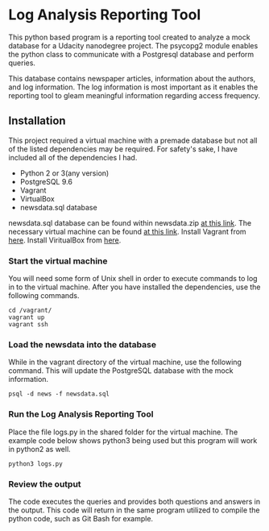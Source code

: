 # Log Analysis Reporting Tool

This python based program is a reporting tool created to analyze a mock database
for a Udacity nanodegree project.  The psycopg2 module enables the python class
to communicate with a Postgresql database and perform queries.  

This database contains newspaper articles, information about the authors, and
log information.  The log information is most important as it enables the
reporting tool to gleam meaningful information regarding access frequency.  

## Installation

This project required a virtual machine with a premade database but not  all of
the listed dependencies may be required.  For safety's sake, I have included
all of the dependencies I had.

- Python 2 or 3(any version)
- PostgreSQL 9.6
- Vagrant
- VirtualBox
- newsdata.sql database

newsdata.sql database can be found within newsdata.zip [at this link](https://d17h27t6h515a5.cloudfront.net/topher/2016/August/57b5f748_newsdata/newsdata.zip).
The necessary virtual machine can be found [at this link](https://github.com/udacity/fullstack-nanodegree-vm/blob/master/vagrant/Vagrantfile).
Install Vagrant from [here](https://www.vagrantup.com/downloads.html).
Install ViritualBox from [here](https://www.virtualbox.org/wiki/Download_Old_Builds_5_1).

### Start the virtual machine

You will need some form of Unix shell in order to execute commands to log in to
the virtual machine.  After you have installed the dependencies, use the
following commands.  
```
cd /vagrant/
vagrant up
vagrant ssh
```

### Load the newsdata into the database

While in the vagrant directory of the virtual machine, use the following command.  This will update the PostgreSQL database with the mock information.
```
psql -d news -f newsdata.sql
```

### Run the Log Analysis Reporting Tool

Place the file logs.py in the shared folder for the virtual machine. The example
code below shows python3 being used but this program will work in python2 as
well.
```
python3 logs.py
```

### Review the output

The code executes the queries and provides both questions and answers in the
output.  This code will return in the same program utilized to compile the
python code, such as Git Bash for example.

